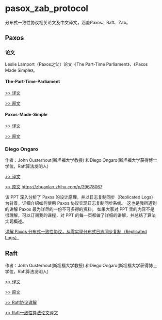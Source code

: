 # pasox_zab_protocol

分布式一致性协议相关论文及中文译文，涵盖Paxos、Raft、Zab。

## Paxos

### 论文

Leslie Lamport（Paxos之父）论文《The Part-Time Parliament》、《Paxos Made Simple》。

#### The-Part-Time-Parliament

[>> 译文](paxos/The-Part-Time-Parliament_zh.pdf)

[>> 原文](paxos/The-Part-Time-Parliament.pdf)

#### Paxos-Made-Simple

[>> 译文](paxos/Paxos-Made-Simple_zh.pdf)

[>> 原文](paxos/Paxos-Made-Simple.pdf)

### Diego Ongaro

作者：John Ousterhout(斯坦福大学教授) 和Diego Ongaro(斯坦福大学获得博士学位，Raft算法发明人)

[>> 译文](paxos/paxos_zh.pptx)

[>> 原文](paxos/paxos.pptx)
https://zhuanlan.zhihu.com/p/29678067

该 PPT 深入分析了 Paxos 的设计原理，并以日志复制同步（Replicated Logs）为背景，详细介绍如何使用 Paxos 协议实现日志复制同步系统。
这也是我所遇到的讲解 Paxos 最为详尽的一份不可多得的资料。
如果大家对 PPT 里的内容不是很理解，可以订阅我的课程，对 PPT 的每一页都做了详细的讲解，并总结了算法实现概述。

[详解 Paxos 分布式一致性协议，从零实现分布式日志同步复制（Replicated Logs）](https://gitbook.cn/gitchat/activity/5bb038b45828f008f1d73fd6)

## Raft

作者：John Ousterhout(斯坦福大学教授) 和Diego Ongaro(斯坦福大学获得博士学位，Raft算法发明人)

[>> 译文](raft/raft_zh.pptx)

[>> 原文](raft/raft.pptx)

[>> Raft协议详解](raft/raft.md)

[>> Raft一致性算法论文译文](https://github.com/archessay/raft-zh_cn/blob/master/raft-zh_cn.md)
